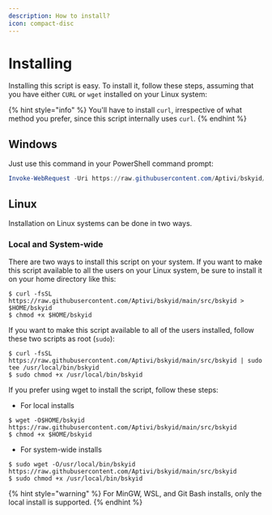 ```yaml
---
description: How to install?
icon: compact-disc
---
```


# Installing

Installing this script is easy. To install it, follow these steps, assuming that you have either `CURL` or `wget` installed on your Linux system:

{% hint style="info" %}
You'll have to install `curl`, irrespective of what method you prefer, since this script internally uses `curl`.
{% endhint %}

## Windows

Just use this command in your PowerShell command prompt:

```powershell
Invoke-WebRequest -Uri https://raw.githubusercontent.com/Aptivi/bskyid/main/src/bskyid.ps1 -OutFile bskyid.ps1
```

## Linux

Installation on Linux systems can be done in two ways.

### Local and System-wide

There are two ways to install this script on your system. If you want to make this script available to all the users on your Linux system, be sure to install it on your home directory like this:

```shell-session
$ curl -fsSL https://raw.githubusercontent.com/Aptivi/bskyid/main/src/bskyid > $HOME/bskyid
$ chmod +x $HOME/bskyid
```

If you want to make this script available to all of the users installed, follow these two scripts as root (`sudo`):

```shell-session
$ curl -fsSL https://raw.githubusercontent.com/Aptivi/bskyid/main/src/bskyid | sudo tee /usr/local/bin/bskyid
$ sudo chmod +x /usr/local/bin/bskyid
```

If you prefer using wget to install the script, follow these steps:

* For local installs

```shell-session
$ wget -O$HOME/bskyid https://raw.githubusercontent.com/Aptivi/bskyid/main/src/bskyid
$ chmod +x $HOME/bskyid
```

* For system-wide installs

```shell-session
$ sudo wget -O/usr/local/bin/bskyid https://raw.githubusercontent.com/Aptivi/bskyid/main/src/bskyid
$ sudo chmod +x /usr/local/bin/bskyid
```

{% hint style="warning" %}
For MinGW, WSL, and Git Bash installs, only the local install is supported.
{% endhint %}

